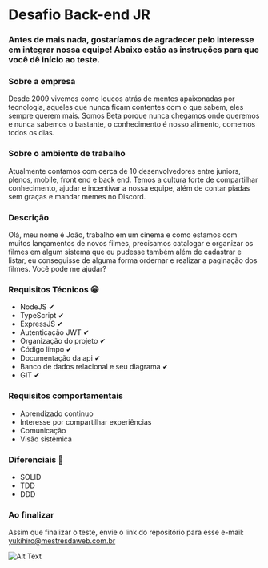 # Desafio Back-end JR 
### Antes de mais nada, gostaríamos de agradecer pelo interesse em integrar nossa equipe! Abaixo estão as instruções para que você dê início ao teste.

### Sobre a empresa
Desde 2009 vivemos como loucos atrás de mentes apaixonadas por tecnologia, aqueles que nunca ficam contentes com o que sabem, eles sempre querem mais. Somos Beta porque nunca chegamos onde queremos e nunca sabemos o bastante, o conhecimento é nosso alimento, comemos todos os dias.

### Sobre o ambiente de trabalho
Atualmente contamos com cerca de 10 desenvolvedores entre juniors, plenos, mobile, front end e back end. Temos a cultura forte de compartilhar conhecimento, ajudar e incentivar a nossa equipe, além de contar piadas sem graças e mandar memes no Discord.

### Descrição
Olá, meu nome é João, trabalho em um cinema e como estamos com muitos lançamentos de novos filmes, precisamos catalogar e organizar os filmes em algum sistema que eu pudesse também além de cadastrar e listar, eu conseguisse de alguma forma ordernar e realizar a paginação dos filmes. Você pode me ajudar?

### Requisitos Técnicos 😁
- NodeJS ✔
- TypeScript ✔
- ExpressJS ✔
- Autenticação JWT ✔
- Organização do projeto ✔
- Código limpo ✔
- Documentação da api ✔
- Banco de dados relacional e seu diagrama ✔
- GIT ✔

### Requisitos comportamentais
- Aprendizado continuo
- Interesse por compartilhar experiências
- Comunicação
- Visão sistêmica

### Diferenciais 💖
- SOLID
- TDD
- DDD

### Ao finalizar
Assim que finalizar o teste, envie o link do repositório para esse e-mail: yukihiro@mestresdaweb.com.br

![Alt Text](https://tenor.com/view/ednaldo-pereira-vale-nada-clone-worthless-funny-gif-17809469.gif)
